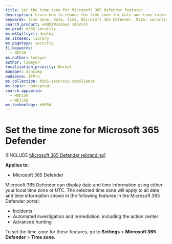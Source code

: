 ```yaml
---
title: Set the time zone for Microsoft 365 Defender features
description: Learn how to choose the time zone for date and time information associated with incidents, automated investigation and remediation, and advanced hunting
keywords: time zone, date, time, Microsoft 365 Defender, M365, security, incidents, automated investigation and response, AIR, advanced hunting
search.product: eADQiWindows 10XVcnh
ms.prod: m365-security
ms.mktglfcycl: deploy
ms.sitesec: library
ms.pagetype: security
f1.keywords: 
  - NOCSH
ms.author: lomayor
author: lomayor
localization_priority: Normal
manager: dansimp
audience: ITPro
ms.collection: M365-security-compliance
ms.topic: conceptual
search.appverid: 
  - MOE150
  - MET150
ms.technology: m365d
---
```


# Set the time zone for Microsoft 365 Defender

[!INCLUDE [Microsoft 365 Defender rebranding](../includes/microsoft-defender.md)]


**Applies to:**
- Microsoft 365 Defender



Microsoft 365 Defender can display date and time information using either your local time zone or UTC. The selected time zone will apply to all date and time information shown in the following features in the Microsoft 365 Defender portal:
- Incidents
- Automated investigation and remediation, including the action center
- Advanced hunting

To set the time zone for these features, go to **Settings** > **Microsoft 365 Defender** > **Time zone**.
